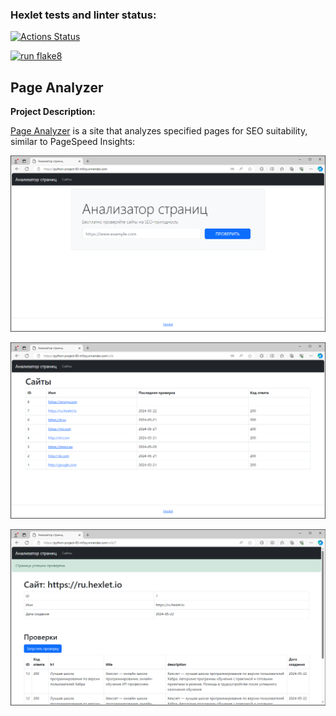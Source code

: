 ### Hexlet tests and linter status:
[![Actions Status](https://github.com/Ribeyra/python-project-83/actions/workflows/hexlet-check.yml/badge.svg)](https://github.com/Ribeyra/python-project-83/actions)

[![run flake8](https://github.com/Ribeyra/python-project-83/actions/workflows/run-flake8.yml/badge.svg)](https://github.com/Ribeyra/python-project-83/actions/workflows/run-flake8.yml)


## Page Analyzer

**Project Description:**

[Page Analyzer](https://python-project-83-m5oy.onrender.com) is a site that analyzes specified pages for SEO suitability, similar to PageSpeed ​​Insights:

![index](assets/screenshots/index.png)

![urls](assets/screenshots/urls.png)

![check](assets/screenshots/check.png)
